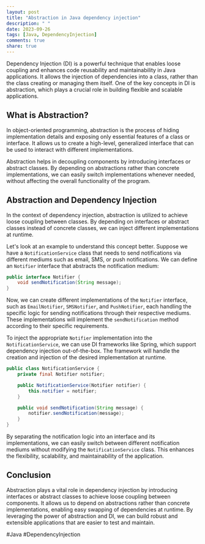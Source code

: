 ```yaml
---
layout: post
title: "Abstraction in Java dependency injection"
description: " "
date: 2023-09-26
tags: [Java, DependencyInjection]
comments: true
share: true
---
```


Dependency Injection (DI) is a powerful technique that enables loose coupling and enhances code reusability and maintainability in Java applications. It allows the injection of dependencies into a class, rather than the class creating or managing them itself. One of the key concepts in DI is abstraction, which plays a crucial role in building flexible and scalable applications.

## What is Abstraction?

In object-oriented programming, abstraction is the process of hiding implementation details and exposing only essential features of a class or interface. It allows us to create a high-level, generalized interface that can be used to interact with different implementations.

Abstraction helps in decoupling components by introducing interfaces or abstract classes. By depending on abstractions rather than concrete implementations, we can easily switch implementations whenever needed, without affecting the overall functionality of the program.

## Abstraction and Dependency Injection

In the context of dependency injection, abstraction is utilized to achieve loose coupling between classes. By depending on interfaces or abstract classes instead of concrete classes, we can inject different implementations at runtime.

Let's look at an example to understand this concept better. Suppose we have a `NotificationService` class that needs to send notifications via different mediums such as email, SMS, or push notifications. We can define an `Notifier` interface that abstracts the notification medium:

```java
public interface Notifier {
    void sendNotification(String message);
}
```

Now, we can create different implementations of the `Notifier` interface, such as `EmailNotifier`, `SMSNotifier`, and `PushNotifier`, each handling the specific logic for sending notifications through their respective mediums. These implementations will implement the `sendNotification` method according to their specific requirements.

To inject the appropriate `Notifier` implementation into the `NotificationService`, we can use DI frameworks like Spring, which support dependency injection out-of-the-box. The framework will handle the creation and injection of the desired implementation at runtime.

```java
public class NotificationService {
    private final Notifier notifier;

    public NotificationService(Notifier notifier) {
        this.notifier = notifier;
    }

    public void sendNotification(String message) {
        notifier.sendNotification(message);
    }
}
```

By separating the notification logic into an interface and its implementations, we can easily switch between different notification mediums without modifying the `NotificationService` class. This enhances the flexibility, scalability, and maintainability of the application.

## Conclusion

Abstraction plays a vital role in dependency injection by introducing interfaces or abstract classes to achieve loose coupling between components. It allows us to depend on abstractions rather than concrete implementations, enabling easy swapping of dependencies at runtime. By leveraging the power of abstraction and DI, we can build robust and extensible applications that are easier to test and maintain.

#Java #DependencyInjection